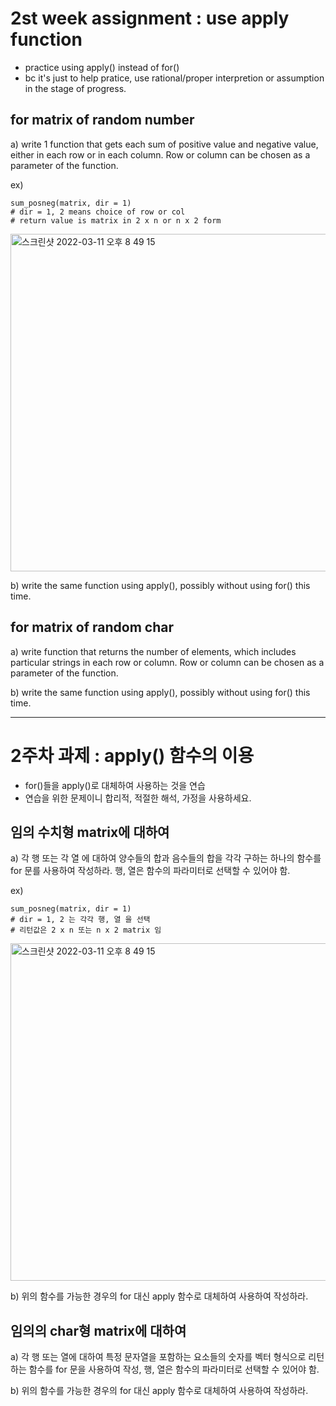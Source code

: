 # 2st week assignment : use apply function

* practice using apply() instead of for()
* bc it's just to help pratice, use rational/proper interpretion or assumption in the stage of progress.

## for matrix of random number
a) write 1 function that gets each sum of positive value and negative value, either in each row or in each column. Row or column can be chosen as a parameter of the function.

ex)
	
	sum_posneg(matrix, dir = 1)
	# dir = 1, 2 means choice of row or col
	# return value is matrix in 2 x n or n x 2 form
<img width="540" alt="스크린샷 2022-03-11 오후 8 49 15" src="https://user-images.githubusercontent.com/65381957/157861841-d0d9815b-7fa8-4106-8f49-7f3eebca83d0.png">


b) write the same function using apply(), possibly without using for() this time.

## for matrix of random char 

a) write function that returns the number of elements, which includes particular strings in each row or column. Row or column can be chosen as a parameter of the function.

b) write the same function using apply(), possibly without using for() this time.

_____

# 2주차 과제 : apply() 함수의 이용

* for()들을 apply()로 대체하여 사용하는 것을 연습
* 연습을 위한 문제이니 합리적, 적절한 해석, 가정을 사용하세요. 

## 임의 수치형 matrix에 대하여
a) 각 행 또는 각 열 에 대하여 양수들의 합과 음수들의 합을 각각 구하는 하나의 함수를 for 문를 사용하여 작성하라. 행, 열은 함수의 파라미터로 선택할 수 있어야 함.

ex)
	
	sum_posneg(matrix, dir = 1)
	# dir = 1, 2 는 각각 행, 열 을 선택
	# 리턴값은 2 x n 또는 n x 2 matrix 임
<img width="540" alt="스크린샷 2022-03-11 오후 8 49 15" src="https://user-images.githubusercontent.com/65381957/157861841-d0d9815b-7fa8-4106-8f49-7f3eebca83d0.png">


b) 위의 함수를 가능한 경우의 for 대신 apply 함수로 대체하여 사용하여 작성하라. 

## 임의의 char형 matrix에 대하여

a) 각 행 또는 열에 대하여 특정 문자열을 포함하는 요소들의 숫자를 벡터 형식으로 리턴 하는 함수를 for 문을 사용하여 작성, 행, 열은 함수의 파라미터로 선택할 수 있어야 함.

b) 위의 함수를 가능한 경우의 for 대신 apply 함수로 대체하여 사용하여 작성하라. 


